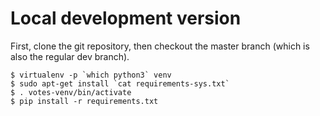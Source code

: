 
# Local development version

First, clone the git repository, then checkout the master branch
(which is also the regular dev branch).

```
$ virtualenv -p `which python3` venv
$ sudo apt-get install `cat requirements-sys.txt`
$ . votes-venv/bin/activate
$ pip install -r requirements.txt
```
